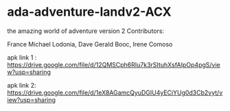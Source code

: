 # ada-adventure-landv2-ACX
the amazing world of adventure version 2
Contributors:

France Michael Lodonia,
Dave Gerald Booc,
Irene Comoso

apk link 1 : https://drive.google.com/file/d/12QMSCph6RIu7k3rSItuhXsfAIpOp4pgS/view?usp=sharing

apk link 2: https://drive.google.com/file/d/1eX8AGamcQyuDGIU4yECiYUg0d3Cb2vyt/view?usp=sharing
